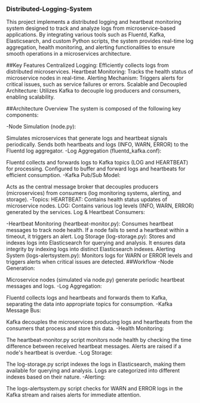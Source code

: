 ### Distributed-Logging-System
This project implements a distributed logging and heartbeat monitoring system designed to track and analyze logs from microservice-based applications. By integrating various tools such as Fluentd, Kafka, Elasticsearch, and custom Python scripts, the system provides real-time log aggregation, health monitoring, and alerting functionalities to ensure smooth operations in a microservices architecture.

##Key Features
Centralized Logging: Efficiently collects logs from distributed microservices.
Heartbeat Monitoring: Tracks the health status of microservice nodes in real-time.
Alerting Mechanism: Triggers alerts for critical issues, such as service failures or errors.
Scalable and Decoupled Architecture: Utilizes Kafka to decouple log producers and consumers, enabling scalability.

##Architecture Overview
The system is composed of the following key components:

-Node Simulation (node.py):

Simulates microservices that generate logs and heartbeat signals periodically.
Sends both heartbeats and logs (INFO, WARN, ERROR) to the Fluentd log aggregator.
-Log Aggregation (fluentd_kafka.conf):

Fluentd collects and forwards logs to Kafka topics (LOG and HEARTBEAT) for processing.
Configured to buffer and forward logs and heartbeats for efficient consumption.
-Kafka Pub/Sub Model:

Acts as the central message broker that decouples producers (microservices) from consumers (log monitoring systems, alerting, and storage).
-Topics:
HEARTBEAT: Contains health status updates of microservice nodes.
LOG: Contains various log levels (INFO, WARN, ERROR) generated by the services.
Log & Heartbeat Consumers:

-Heartbeat Monitoring (heartbeat-monitor.py): Consumes heartbeat messages to track node health. If a node fails to send a heartbeat within a timeout, it triggers an alert.
Log Storage (log-storage.py): Stores and indexes logs into Elasticsearch for querying and analysis. It ensures data integrity by indexing logs into distinct Elasticsearch indexes.
Alerting System (logs-alertsystem.py): Monitors logs for WARN or ERROR levels and triggers alerts when critical issues are detected.
##Workflow
-Node Generation:

Microservice nodes (simulated via node.py) generate periodic heartbeat messages and logs.
-Log Aggregation:

Fluentd collects logs and heartbeats and forwards them to Kafka, separating the data into appropriate topics for consumption.
-Kafka Message Bus:

Kafka decouples the microservices producing logs and heartbeats from the consumers that process and store this data.
-Health Monitoring:

The heartbeat-monitor.py script monitors node health by checking the time difference between received heartbeat messages. Alerts are raised if a node's heartbeat is overdue.
-Log Storage:

The log-storage.py script indexes the logs in Elasticsearch, making them available for querying and analysis. Logs are categorized into different indexes based on their nature.
-Alerting:

The logs-alertsystem.py script checks for WARN and ERROR logs in the Kafka stream and raises alerts for immediate attention.
